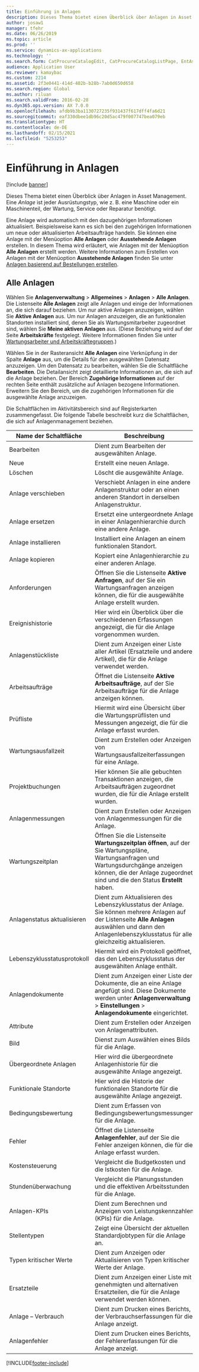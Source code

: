 ```yaml
---
title: Einführung in Anlagen
description: Dieses Thema bietet einen Überblick über Anlagen in Asset Management.
author: josaw1
manager: tfehr
ms.date: 06/26/2019
ms.topic: article
ms.prod: ''
ms.service: dynamics-ax-applications
ms.technology: ''
ms.search.form: CatProcureCatalogEdit, CatProcureCatalogListPage, EntAssetTimeline, EntAssetObjectTableLookup, EntAssetObjectTableParent, EntAssetObjectOverview, EntAssetObjectImage, EntAssetObjectTable, EntAssetLifecycleStateLog, EntAssetObjectWorkOrderActive, EntAssetObjectAttribute
audience: Application User
ms.reviewer: kamaybac
ms.custom: 2214
ms.assetid: 2f3e0441-414d-402b-b28b-7ab0d650d658
ms.search.region: Global
ms.author: riluan
ms.search.validFrom: 2016-02-28
ms.dyn365.ops.version: AX 7.0.0
ms.openlocfilehash: afdb9b3ba1130727235f931437f617dff4fa6d21
ms.sourcegitcommit: eaf330dbee1db96c20d5ac479f007747bea079eb
ms.translationtype: HT
ms.contentlocale: de-DE
ms.lasthandoff: 02/15/2021
ms.locfileid: "5253253"
---
```

# <a name="introduction-to-assets"></a>Einführung in Anlagen

[!include [banner](../../includes/banner.md)]

 

Dieses Thema bietet einen Überblick über Anlagen in Asset Management. Eine *Anlage* ist jeder Ausrüstungstyp, wie z. B. eine Maschine oder ein Maschinenteil, der Wartung, Service oder Reparatur benötigt.

Eine Anlage wird automatisch mit den dazugehörigen Informationen aktualisiert. Beispielsweise kann es sich bei den zugehörigen Informationen um neue oder aktualisierten Arbeitsaufträge handeln. Sie können eine Anlage mit der Menüoption **Alle Anlagen** oder **Ausstehende Anlagen** erstellen. In diesem Thema wird erläutert, wie Anlagen mit der Menüoption **Alle Anlagen** erstellt werden. Weitere Informationen zum Erstellen von Anlagen mit der Menüoption **Ausstehende Anlagen** finden Sie unter [Anlagen basierend auf Bestellungen erstellen](../objects/create-objects-based-on-purchase-orders.md).

## <a name="all-assets"></a>Alle Anlagen

Wählen Sie **Anlagenverwaltung** \> **Allgemeines** \> **Anlagen** \> **Alle Anlagen**. Die Listenseite **Alle Anlagen** zeigt alle Anlagen und einige der Informationen an, die sich darauf beziehen. Um nur aktive Anlagen anzuzeigen, wählen Sie **Aktive Anlagen** aus. Um nur Anlagen anzuzeigen, die an funktionalen Standorten installiert sind, denen Sie als Wartungsmitarbeiter zugeordnet sind, wählen Sie **Meine aktiven Anlagen** aus. (Diese Beziehung wird auf der Seite **Arbeitskräfte** festgelegt. Weitere Informationen finden Sie unter [Wartungsarbeiter und Arbeitskräftegruppen](../setup-for-objects/workers-and-worker-groups.md).)

Wählen Sie in der Rasteransicht **Alle Anlagen** eine Verknüpfung in der Spalte **Anlage** aus, um die Details für den ausgewählten Datensatz anzuzeigen. Um den Datensatz zu bearbeiten, wählen Sie die Schaltfläche **Bearbeiten**. Die Detailansicht zeigt detaillierte Informationen an, die sich auf die Anlage beziehen. Der Bereich **Zugehörige Informationen** auf der rechten Seite enthält zusätzliche auf Anlagen bezogene Informationen. Erweitern Sie den Bereich, um die zugehörigen Informationen für die ausgewählte Anlage anzuzeigen.

Die Schaltflächen im Aktivitätsbereich sind auf Registerkarten zusammengefasst. Die folgende Tabelle beschreibt kurz die Schaltflächen, die sich auf Anlagenmanagement beziehen.

| Name der Schaltfläche          | Beschreibung                                                                                                                                                       |
|----------------------|-------------------------------------------------------------------------------------------------------------------------------------------------------------------|
| Bearbeiten                 | Dient zum Bearbeiten der ausgewählten Anlage.                                                                                                                                         |
| Neue                  | Erstellt eine neuen Anlage.                                                                                                                                                |
| Löschen               | Löscht die ausgewählte Anlage.                                                                                                                                       |
| Anlage verschieben           | Verschiebt Anlagen in eine andere Anlagenstruktur oder an einen anderen Standort in derselben Anlagenstruktur.                                                                                         |
| Anlage ersetzen        | Ersetzt eine untergeordnete Anlage in einer Anlagenhierarchie durch eine andere Anlage.                                                                                                  |
| Anlage installieren        | Installiert eine Anlagen an einem funktionalen Standort.                                                                                                                          |
| Anlage kopieren           | Kopiert eine Anlagenhierarchie zu einer anderen Anlage.                                                                                                                          |
| Anforderungen             | Öffnen Sie die Listenseite **Aktive Anfragen**, auf der Sie ein Wartungsanfragen anzeigen können, die für die ausgewählte Anlage erstellt wurden.                                                                         |
| Ereignishistorie        | Hier wird ein Überblick über die verschiedenen Erfassungen angezeigt, die für die Anlage vorgenommen wurden.                                                                                                         |
| Anlagenstückliste            | Dient zum Anzeigen einer Liste aller Artikel (Ersatzteile und andere Artikel), die für die Anlage verwendet werden.                                                                                  |
| Arbeitsaufträge          | Öffnet die Listenseite **Aktive Arbeitsaufträge**, auf der Sie Arbeitsaufträge für die Anlage anzeigen können.                                                                                        |
| Prüfliste            | Hiermit wird eine Übersicht über die Wartungsprüflisten und Messungen angezeigt, die für die Anlage erfasst wurden.                                                                                                 |
| Wartungsausfallzeit | Dient zum Erstellen oder Anzeigen von Wartungsausfallzeiterfassungen für eine Anlage.                                                                                                       |
| Projektbuchungen | Hier können Sie alle gebuchten Transaktionen anzeigen, die Arbeitsaufträgen zugeordnet wurden, die für die Anlage erstellt wurden.                                                                                       |
| Anlagenmessungen       | Dient zum Erstellen oder Anzeigen von Anlagenmessungen für die Anlage.                                                                                                               |
| Wartungszeitplan | Öffnen Sie die Listenseite **Wartungszeitplan öffnen**, auf der Sie Wartungspläne, Wartungsanfragen und Wartungsdurchgänge anzeigen können, die der Anlage zugeordnet sind und die den Status **Erstellt** haben. |
| Anlagenstatus aktualisieren   | Dient zum Aktualisieren des Lebenszyklusstatus der Anlage. Sie können mehrere Anlagen auf der Listenseite **Alle Anlagen** auswählen und dann den Anlagenlebenszyklusstatus für alle gleichzeitig aktualisieren.              |
| Lebenszyklusstatusprotokoll  | Hiermit wird ein Protokoll geöffnet, das den Lebenszyklusstatus der ausgewählten Anlage enthält.                                                                                                                 |
| Anlagendokumente      | Dient zum Anzeigen einer Liste der Dokumente, die an eine Anlage angefügt sind. Diese Dokumente werden unter **Anlagenverwaltung** \> **Einstellungen** \> **Anlagendokumente** eingerichtet.                 |
| Attribute           | Dient zum Erstellen oder Anzeigen von Anlagenattributen.                                                                                                                             |
| Bild                | Dienst zum Auswählen eines Bilds für die Anlage.                                                                                                                                   |
| Übergeordnete Anlagen        | Hier wird die übergeordnete Anlagenhistorie für die ausgewählte Anlage angezeigt.                                                                                                                |
| Funktionale Standorte | Hier wird die Historie der funktionalen Standorte für die ausgewählte Anlage angezeigt.                                                                                                          |
| Bedingungsbewertung | Dient zum Erfassen von Bedingungsbewertungsmessungen für die Anlage.                                                                                                         |
| Fehler               | Öffnet die Listenseite **Anlagenfehler**, auf der Sie die Fehler anzeigen können, die für die Anlage erfasst wurden.                                                                                             |
| Kostensteuerung         | Vergleicht die Budgetkosten und die Istkosten für die Anlage.                                                                                                              |
| Stundenüberwachung         | Vergleicht die Planungsstunden und die effektiven Arbeitsstunden für die Anlage.                                                                                                              |
| Anlagen-KPIs           | Dient zum Berechnen und Anzeigen von Leistungskennzahlen (KPIs) für die Anlage.                                                                                              |
| Stellentypen            | Zeigt eine Übersicht der aktuellen Standardjobtypen für die Anlage an.                                                                                                            |
| Typen kritischer Werte    | Dient zum Anzeigen oder Aktualisieren von Typen kritischer Werte der Anlage.                                                                                                                              |
| Ersatzteile          | Dient zum Anzeigen einer Liste mit genehmigten und alternativen Ersatzteilen, die für die Anlage verwendet werden können.                                                                               |
| Anlage – Verbrauch    | Dient zum Drucken eines Berichts, der Verbrauchserfassungen für die Anlage anzeigt.                                                                                                |
| Anlagenfehler          | Dient zum Drucken eines Berichts, der Fehlererfassungen für die Anlage anzeigt.                                                                                                      |


[!INCLUDE[footer-include](../../../includes/footer-banner.md)]